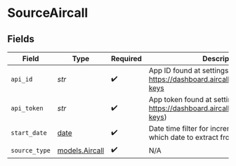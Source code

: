 # SourceAircall


## Fields

| Field                                                                                 | Type                                                                                  | Required                                                                              | Description                                                                           | Example                                                                               |
| ------------------------------------------------------------------------------------- | ------------------------------------------------------------------------------------- | ------------------------------------------------------------------------------------- | ------------------------------------------------------------------------------------- | ------------------------------------------------------------------------------------- |
| `api_id`                                                                              | *str*                                                                                 | :heavy_check_mark:                                                                    | App ID found at settings https://dashboard.aircall.io/integrations/api-keys           |                                                                                       |
| `api_token`                                                                           | *str*                                                                                 | :heavy_check_mark:                                                                    | App token found at settings (Ref- https://dashboard.aircall.io/integrations/api-keys) |                                                                                       |
| `start_date`                                                                          | [date](https://docs.python.org/3/library/datetime.html#date-objects)                  | :heavy_check_mark:                                                                    | Date time filter for incremental filter, Specify which date to extract from.          | 2022-03-01T00:00:00.000Z                                                              |
| `source_type`                                                                         | [models.Aircall](../models/aircall.md)                                                | :heavy_check_mark:                                                                    | N/A                                                                                   |                                                                                       |